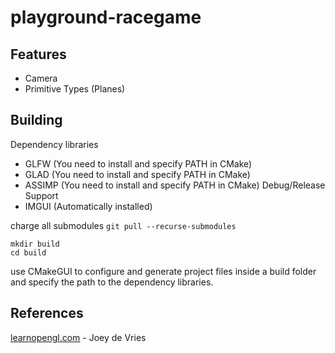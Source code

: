 ﻿# playground-racegame

## Features

- Camera
- Primitive Types (Planes)

## Building

Dependency libraries
- GLFW (You need to install and specify PATH in CMake)
- GLAD (You need to install and specify PATH in CMake)
- ASSIMP (You need to install and specify PATH in CMake) Debug/Release Support
- IMGUI (Automatically installed)

charge all submodules
``` git pull --recurse-submodules ```

```mkdir build```  
```cd build```  


use CMakeGUI to configure and generate project files inside a build folder and specify the path to the dependency libraries.

## References

[learnopengl.com](LearnOpenGL) - Joey de Vries
